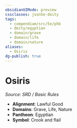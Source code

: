 ```yaml
---
obsidianUIMode: preview
cssclasses: json5e-deity
tags:
  - compendium/src/5e/phb
  - deity/egyptian
  - domain/grave
  - domain/life
  - domain/nature
aliases:
  - Osiris
dg-publish: true
---
```

# Osiris
*Source: SRD / Basic Rules* 

- **Alignment**: Lawful Good
- **Domains**: Grave, Life, Nature
- **Pantheon**: Egyptian
- **Symbol**: Crook and flail